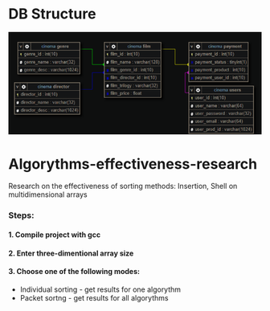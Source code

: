 # DB Structure

![alt text](screenshots/db.png "db structure")



# Algorythms-effectiveness-research
Research on the effectiveness of sorting methods: Insertion, Shell on multidimensional arrays

### Steps:
#### 1. Compile project with gcc
#### 2. Enter three-dimentional array size
#### 3. Choose one of the following modes:
 * Individual sorting - get results for one algorythm
 * Packet sortng - get results for all algorythms
